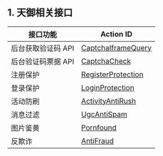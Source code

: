 ## 1. 天御相关接口
接口功能 | Action ID
---|--- 
后台获取验证码 API | [CaptchaIframeQuery](http://tcecqpoc.fsphere.cn/document/product/295/6620)
后台验证码票据 API | [CaptchaCheck](http://tcecqpoc.fsphere.cn/doc/api/254/6706)
注册保护 | [RegisterProtection](http://tcecqpoc.fsphere.cn/doc/api/254/2905)
登录保护 | [ LoginProtection](http://tcecqpoc.fsphere.cn/doc/api/254/2906)
活动防刷 | [ActivityAntiRush](http://tcecqpoc.fsphere.cn/doc/api/254/2908)
消息过滤 | [UgcAntiSpam](http://tcecqpoc.fsphere.cn/doc/api/254/2910)
图片鉴黄 | [Pornfound](http://tcecqpoc.fsphere.cn/doc/api/254/2914)
反欺诈 | [AntiFraud](http://tcecqpoc.fsphere.cn/doc/api/254/6418)
